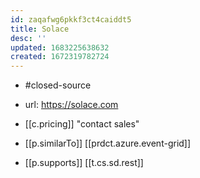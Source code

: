 ```yaml
---
id: zaqafwg6pkkf3ct4caiddt5
title: Solace
desc: ''
updated: 1683225638632
created: 1672319782724
---
```


- #closed-source
- url: https://solace.com
- [[c.pricing]] "contact sales"

- [[p.similarTo]] [[prdct.azure.event-grid]]
- [[p.supports]] [[t.cs.sd.rest]]